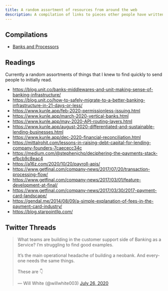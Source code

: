```yaml
---
title: A random assortment of resources from around the web
description: A compilation of links to pieces other people have written, or just blogs in general if they're a good source of content.
---
```

## Compilations

* [Banks and Processors](https://docs.google.com/spreadsheets/d/1r1WT0hbTlh3bswOPZk8ssKRjF9U33FVkpq74jN8cw4A/edit#gid=0>)

## Readings

Currently a random assortments of things that I knew to find quickly to send people to initially read.

* <https://blog.unit.co/banks-middlewares-and-unit-making-sense-of-banking-infrastructure/>
* <https://blog.unit.co/how-to-safely-migrate-to-a-better-banking-infrastructure-in-21-days-or-less/>
* <https://www.kunle.app/feb-2020-permissionless-issuing.html>
* <https://www.kunle.app/march-2020-vertical-banks.html>
* <https://www.kunle.app/may-2020-API-routing-layers.html>
* <https://www.kunle.app/august-2020-differentiated-and-sustainable-lending-businesses.html>
* <https://www.kunle.app/dec-2020-financial-reconciliation.html>
* <https://mittalrohit.com/lessons-in-raising-debt-capital-for-lending-company-founders-7caececc34c>
* <https://medium.com/@stephenjcho/deciphering-the-payments-stack-efbcb9c8eac4>
* <https://a16z.com/2020/10/20/payroll-apis/>
* <https://www.getfinal.com/company-news/2017/07/20/transaction-processing-flow/>
* <https://www.getfinal.com/company-news/2017/03/01/feature-development-at-final/>
* <https://www.getfinal.com/company-news/2017/03/30/2017-payment-card-landscape/>
* <https://gendal.me/2014/08/09/a-simple-explanation-of-fees-in-the-payment-card-industry/>
* <https://blog.starpointllp.com/>


## Twitter Threads

	
<blockquote class="twitter-tweet"><p lang="en" dir="ltr">What teams are building in the customer support side of Banking as a Service? I’m struggling to find good examples.<br><br>It’s the main operational headache of building a neobank. And everyone needs the same things.<br><br>These are 👇</p>&mdash; Will White (@willwhite003) <a href="https://twitter.com/willwhite003/status/1287315227470684166?ref_src=twsrc%5Etfw">July 26, 2020</a></blockquote> <script async src="https://platform.twitter.com/widgets.js" charset="utf-8"></script> 
